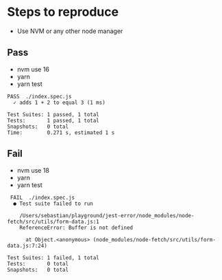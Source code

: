 # Steps to reproduce

- Use NVM or any other node manager

## Pass
- nvm use 16
- yarn
- yarn test

```
PASS  ./index.spec.js
  ✓ adds 1 + 2 to equal 3 (1 ms)

Test Suites: 1 passed, 1 total
Tests:       1 passed, 1 total
Snapshots:   0 total
Time:        0.271 s, estimated 1 s
````


## Fail
- nvm use 18
- yarn
- yarn test

```
 FAIL  ./index.spec.js
  ● Test suite failed to run

    /Users/sebastian/playground/jest-error/node_modules/node-fetch/src/utils/form-data.js:1
    ReferenceError: Buffer is not defined

      at Object.<anonymous> (node_modules/node-fetch/src/utils/form-data.js:7:24)

Test Suites: 1 failed, 1 total
Tests:       0 total
Snapshots:   0 total
```